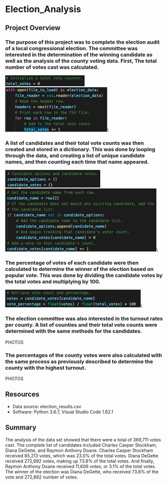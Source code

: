 # Election_Analysis

## Project Overview
### The purpose of this project was to complete the election audit of a local congressional election. The committee was interested in the determination of the winning candidate as well as the analysis of the county voting data. First, The total number of votes cast was calculated.
![text](https://github.com/carrotdip/election-analysis/blob/85572a51651c6850fecee412fd204709fa1536f6/Screen%20Shot%202021-11-12%20at%209.27.58%20PM.png)\
![text](https://github.com/carrotdip/election-analysis/blob/85572a51651c6850fecee412fd204709fa1536f6/Screen%20Shot%202021-11-12%20at%209.28.09%20PM.png)\
### A list of candidates and their total vote counts was then created and stored in a dictionary. This was done by looping through the data, and creating a list of unique candidate names, and then counting each time that name appeared. 
![text](https://github.com/carrotdip/election-analysis/blob/ef125b66d415657d65b68664b46a37c69f6b9588/Screen%20Shot%202021-11-12%20at%209.33.16%20PM.png)\
![text](https://github.com/carrotdip/election-analysis/blob/ef125b66d415657d65b68664b46a37c69f6b9588/Screen%20Shot%202021-11-12%20at%209.33.36%20PM.png)\
### The percentage of votes of each candidate were then calculated to determine the winner of the election based on popular vote. This was done by dividing the candidate votes by the total votes and multiplying by 100.
![text](https://github.com/carrotdip/election-analysis/blob/37140435c493d1d53831c80585c843991c228976/Screen%20Shot%202021-11-12%20at%209.36.02%20PM.png)\
### The election committee was also interested in the turnout rates per county. A list of counties and their total vote counts were determined with the same methods for the candidates. 
PHOTOS
### The percentages of the county votes were also calculated with the same process as previously described to determine the county with the highest turnout.
PHOTOS

## Resources
- Data source: election_results.csv
- Software: Python 3.6.7, Visual Studio Code 1.62.1

## Summary
The analysis of the data set showed that there were a total of 369,711 votes cast. The complete list of candidates included Charles Casper Stockham, Diana DeGette, and Raymon Anthony Doane. Charles Casper Stockham received 85,213 votes, which was 23.0% of the total votes. Diana DeGette received 272,892 votes, making up 73.8% of the total votes. And finally, Raymon Anthony Doane received 11,606 votes, or 3.1% of the total votes. The winner of the election was Diana DeGette, who received 73.8% of the vote and 272,892 number of votes.

